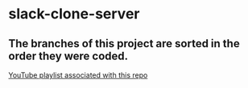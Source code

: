 # slack-clone-server

## The branches of this project are sorted in the order they were coded.

[YouTube playlist associated with this repo](https://www.youtube.com/playlist?list=PLN3n1USn4xlkdRlq3VZ1sT6SGW0-yajjL)
